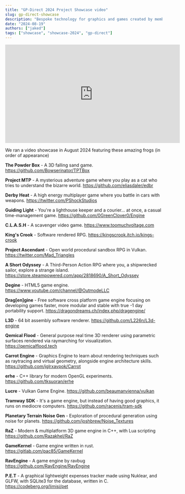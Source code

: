 ```yaml
---
title: "GP-Direct 2024 Project Showcase video"
slug: gp-direct-showcase
description: "Bespoke technology for graphics and games created by members of our amazing community"
date: "2024-08-19"
authors: ["jaked"]
tags: ["showcase", "showcase-2024", "gp-direct"]
---
```


<iframe width="560" height="315" src="https://www.youtube.com/embed/E07I1VRYlcg?si=GOPwwSOSyFbBNgLz" title="YouTube video player" frameborder="0" allow="accelerometer; autoplay; clipboard-write; encrypted-media; gyroscope; picture-in-picture; web-share" referrerpolicy="strict-origin-when-cross-origin" allowfullscreen></iframe>

<!-- truncate -->

We ran a video showcase in August 2024 featuring these amazing frogs (in order of appearance)

**The Powder Box** - A 3D falling sand game.
https://github.com/Bowserinator/TPTBox

**Project MTP** - A mysterious adventure game where you play as a cat who tries to understand the bizarre world.
https://github.com/eliasdaler/edbr

**Derby Heat** - A high energy multiplayer game where you battle in cars with weapons.
https://twitter.com/PShockStudios

**Guiding Light** -  You're a lighthouse keeper and a courier... at once, a casual time-management game.
https://github.com/0GreenClover0/Engine

**C.L.A.S.H** - A scavenger video game.
https://www.toomuchvoltage.com

**King's Crook** - Software rendered RPG.
https://kingscrook.itch.io/kings-crook

**Project Ascendant** - Open world procedural sandbox RPG in Vulkan.
https://twitter.com/Mad_Triangles

**A Short Odyssey** - A Third-Person Action RPG where you, a shipwrecked sailor, explore a strange island.
https://store.steampowered.com/app/2818690/A_Short_Odyssey

**Degine** - HTML5 game engine.
https://www.youtube.com/channel/@OutmodeLLC

**Drag[en]gine** - Free software cross platform game engine focusing on developing games faster, more modular and stable with true -1 day portability support.
https://dragondreams.ch/index.php/dragengine/

**L3D** - 64 bit assembly software renderer.
 https://github.com/L226n/L3d-engine

**Qemical Flood** - General purpose real time 3D renderer using parametric surfaces rendered via raymarching for visualization.
https://qemicalflood.tech

**Carrot Engine** - Graphics Engine to learn about rendering techniques such as raytracing and virtual geometry, alongside engine architecture skills.
https://github.com/jglrxavpok/Carrot

**erhe** - C++ library for modern OpenGL experiments.
https://github.com/tksuoran/erhe

**Lucre** - Vulkan Game Engine.
https://github.com/beaumanvienna/vulkan

**Tramway SDK** - It's a game engine, but instead of having good graphics, it runs on mediocre computers.
https://github.com/racenis/tram-sdk

**Planetary Terrain Noise Gen** -  Exploration of procedural generation using noise for planets.
https://github.com/joshbrew/Noise_Textures

**RaZ** - Modern & multiplatform 3D game engine in C++, with Lua scripting
https://github.com/Razakhel/RaZ

**GameKernel** - Game engine written in rust.
https://gitlab.com/pac85/GameKernel

**RavEngine** - A game engine by ravbug
https://github.com/RavEngine/RavEngine

**P.E.T** - A graphical lightweight expenses tracker made using Nuklear, and GLFW, with SQLite3 for the database, written in C.
https://codeberg.org/limisi/pet